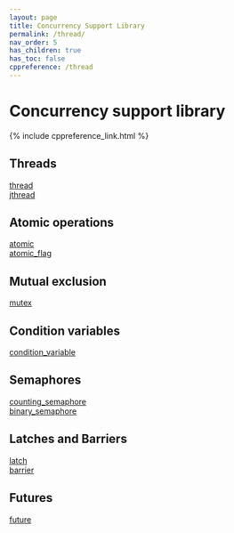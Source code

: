 ```yaml
---
layout: page
title: Concurrency Support Library
permalink: /thread/
nav_order: 5
has_children: true
has_toc: false
cppreference: /thread
---
```


<style>
p {
    padding: 0px;
    margin: 0px;
}
</style>

# Concurrency support library

{% include cppreference_link.html %}

## <a id="threads"></a> Threads

[thread](thread.md)

[jthread](jthread.md)

## <a id="atomic"></a> Atomic operations

[atomic](/atomic/atomic)

[atomic_flag](/atomic/atomic_flag)

## <a id="mutex"></a> Mutual exclusion

[mutex](mutex.md)

## <a id="condition-variables"></a> Condition variables

[condition_variable](condition_variable.md)

## <a id="semaphores"></a> Semaphores

[counting_semaphore](counting_semaphore.md)

[binary_semaphore](counting_semaphore.md)

## <a id="latches-barriers"></a> Latches and Barriers

[latch](latch.md)

[barrier](barrier.md)

## <a id="futures"></a> Futures

[future](future.md)